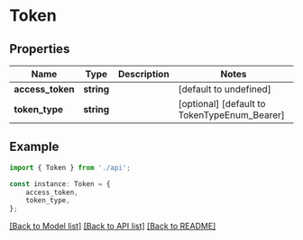 # Token


## Properties

Name | Type | Description | Notes
------------ | ------------- | ------------- | -------------
**access_token** | **string** |  | [default to undefined]
**token_type** | **string** |  | [optional] [default to TokenTypeEnum_Bearer]

## Example

```typescript
import { Token } from './api';

const instance: Token = {
    access_token,
    token_type,
};
```

[[Back to Model list]](../README.md#documentation-for-models) [[Back to API list]](../README.md#documentation-for-api-endpoints) [[Back to README]](../README.md)
